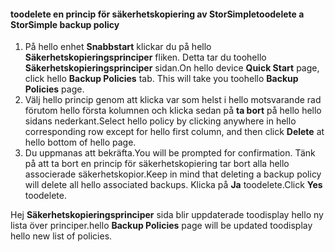 
<!--author=SharS last changed: 11/06/15-->

#### <a name="toodelete-a-storsimple-backup-policy"></a><span data-ttu-id="cb28b-101">toodelete en princip för säkerhetskopiering av StorSimple</span><span class="sxs-lookup"><span data-stu-id="cb28b-101">toodelete a StorSimple backup policy</span></span>
1. <span data-ttu-id="cb28b-102">På hello enhet **Snabbstart** klickar du på hello **Säkerhetskopieringsprinciper** fliken. Detta tar du toohello **Säkerhetskopieringsprinciper** sidan.</span><span class="sxs-lookup"><span data-stu-id="cb28b-102">On hello device **Quick Start** page, click hello **Backup Policies** tab. This will take you toohello **Backup Policies** page.</span></span>
2. <span data-ttu-id="cb28b-103">Välj hello princip genom att klicka var som helst i hello motsvarande rad förutom hello första kolumnen och klicka sedan på **ta bort** på hello hello sidans nederkant.</span><span class="sxs-lookup"><span data-stu-id="cb28b-103">Select hello policy by clicking anywhere in hello corresponding row except for hello first column, and then click **Delete** at hello bottom of hello page.</span></span>
3. <span data-ttu-id="cb28b-104">Du uppmanas att bekräfta.</span><span class="sxs-lookup"><span data-stu-id="cb28b-104">You will be prompted for confirmation.</span></span> <span data-ttu-id="cb28b-105">Tänk på att ta bort en princip för säkerhetskopiering tar bort alla hello associerade säkerhetskopior.</span><span class="sxs-lookup"><span data-stu-id="cb28b-105">Keep in mind that deleting a backup policy will delete all hello associated backups.</span></span> <span data-ttu-id="cb28b-106">Klicka på **Ja** toodelete.</span><span class="sxs-lookup"><span data-stu-id="cb28b-106">Click **Yes** toodelete.</span></span>

<span data-ttu-id="cb28b-107">Hej **Säkerhetskopieringsprinciper** sida blir uppdaterade toodisplay hello ny lista över principer.</span><span class="sxs-lookup"><span data-stu-id="cb28b-107">hello **Backup Policies** page will be updated toodisplay hello new list of policies.</span></span>

